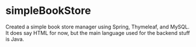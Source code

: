 # simpleBookStore
Created a simple book store manager using Spring, Thymeleaf, and MySQL. 
It does say HTML for now, but the main language used for the backend stuff is Java.
